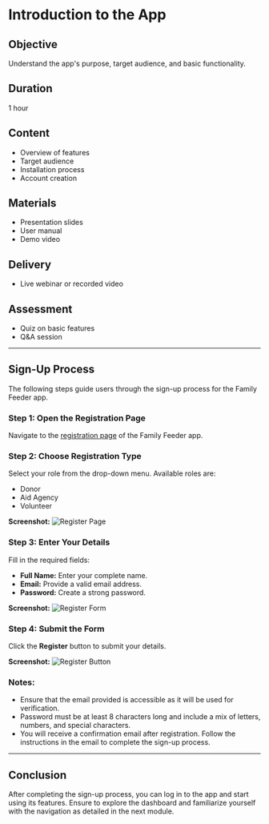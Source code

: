 # Introduction to the App

## Objective

Understand the app's purpose, target audience, and basic functionality.

## Duration

1 hour

## Content

- Overview of features
- Target audience
- Installation process
- Account creation

## Materials

- Presentation slides
- User manual
- Demo video

## Delivery

- Live webinar or recorded video

## Assessment

- Quiz on basic features
- Q&A session

---

## Sign-Up Process

The following steps guide users through the sign-up process for the Family Feeder app.

### Step 1: Open the Registration Page

Navigate to the [registration page](#) of the Family Feeder app.

### Step 2: Choose Registration Type

Select your role from the drop-down menu. Available roles are:

- Donor
- Aid Agency
- Volunteer

**Screenshot:**
![Register Page](../images/register_page.png)

### Step 3: Enter Your Details

Fill in the required fields:
- **Full Name:** Enter your complete name.
- **Email:** Provide a valid email address.
- **Password:** Create a strong password.

**Screenshot:**
![Register Form](../images/register_form.png)

### Step 4: Submit the Form

Click the **Register** button to submit your details.

**Screenshot:**
![Register Button](../images/register_button.png)

### Notes:

- Ensure that the email provided is accessible as it will be used for verification.
- Password must be at least 8 characters long and include a mix of letters, numbers, and special characters.
- You will receive a confirmation email after registration. Follow the instructions in the email to complete the sign-up process.

---

## Conclusion

After completing the sign-up process, you can log in to the app and start using its features. Ensure to explore the dashboard and familiarize yourself with the navigation as detailed in the next module.



